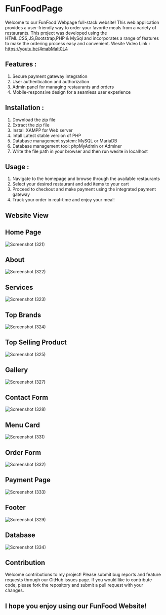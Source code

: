  # FunFoodPage
Welcome to our FunFood Webpage full-stack website! This web application provides a user-friendly way to order your favorite meals from a variety of restaurants. This project was developed using the HTML,CSS,JS,Bootstrap,PHP & MySql and incorporates a range of features to make the ordering process easy and convenient.
Wesite Video Link : https://youtu.be/4mabMalt0L4

## Features :
 1. Secure payment gateway integration
 2. User authentication and authorization
 3. Admin panel for managing restaurants and orders
 4. Mobile-responsive design for a seamless user experience

## Installation :
 1. Download the zip file
 2. Extract the zip file
 3. Install XAMPP for Web server
 4. Intall Latest stable version of PHP
 5. Database management system: MySQL or MariaDB
 6. Database management tool: phpMyAdmin or Adminer
 7. Write the file path in your browser and then run wesite in localhost
 
## Usage :
1. Navigate to the homepage and browse through the available restaurants
2. Select your desired restaurant and add items to your cart
3. Proceed to checkout and make payment using the integrated payment gateway
4. Track your order in real-time and enjoy your meal!

## Website View
## Home Page 

![Screenshot (321)](https://user-images.githubusercontent.com/75872164/234165429-ffe12602-1fbc-4659-8d44-588ec3304f96.png)

## About 

![Screenshot (322)](https://user-images.githubusercontent.com/75872164/234165474-34aa5bf6-faa2-48c5-b1c4-a679cfa0b91a.png)

## Services 

![Screenshot (323)](https://user-images.githubusercontent.com/75872164/234165565-3e826282-c967-4425-887c-ab44f8564e85.png)

## Top Brands

![Screenshot (324)](https://user-images.githubusercontent.com/75872164/234165692-943cff6b-06a5-4b3d-8df2-ff2b3ab545dc.png)

## Top Selling Product

![Screenshot (325)](https://user-images.githubusercontent.com/75872164/234165911-38879010-e33d-4cad-9bb0-435cbd107db9.png)

## Gallery

![Screenshot (327)](https://user-images.githubusercontent.com/75872164/234165940-1e30a54b-2bf0-41f1-aced-914d3efea326.png)

## Contact Form

![Screenshot (328)](https://user-images.githubusercontent.com/75872164/234166000-68ddb646-261c-401f-93c9-40a9d6a9397c.png)

## Menu Card

![Screenshot (331)](https://user-images.githubusercontent.com/75872164/234166040-c8265016-36ab-4ec4-8b63-ad53d9d169dd.png)

## Order Form 

![Screenshot (332)](https://user-images.githubusercontent.com/75872164/234166246-67a5a0c8-b68d-43ac-a12c-a87635434b57.png)

## Payment Page 

![Screenshot (333)](https://user-images.githubusercontent.com/75872164/234166281-159479b9-6aea-4956-a653-940783961873.png)

## Footer 

![Screenshot (329)](https://user-images.githubusercontent.com/75872164/234166315-0d1d1b29-d1db-43d5-b095-abb3cda53df3.png)

## Database 

![Screenshot (334)](https://user-images.githubusercontent.com/75872164/234167289-dd76b0f2-0afa-4891-ac6f-8cc31fa5f957.png)

## Contribution

Welcome contributions to my project! Please submit bug reports and feature requests through our GitHub issues page. If you would like to contribute code, please fork the repository and submit a pull request with your changes.


## I hope you enjoy using our FunFood Website!
